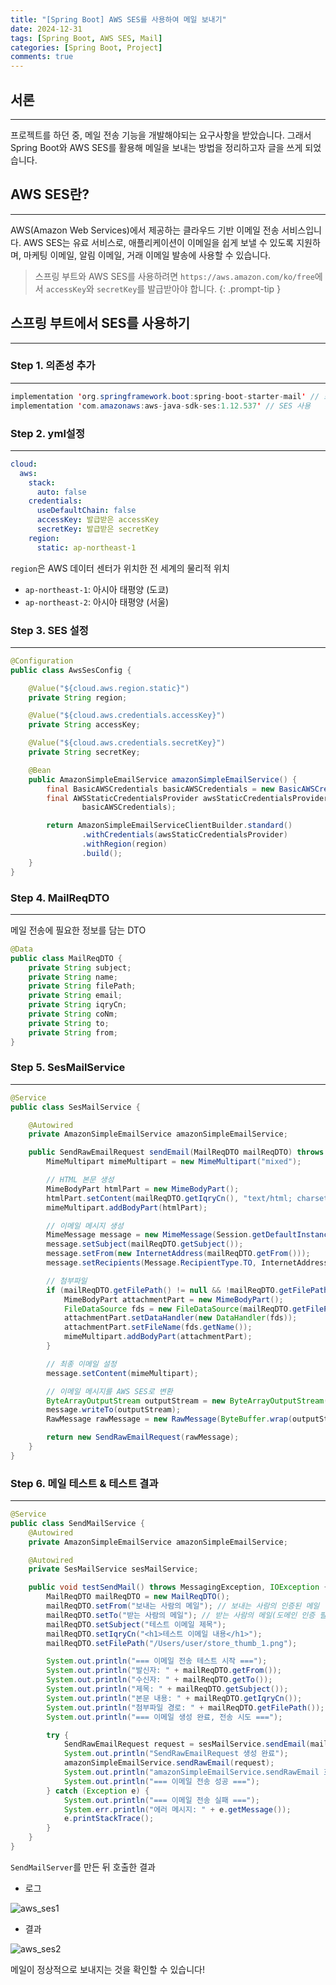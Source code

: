 ```yaml
---
title: "[Spring Boot] AWS SES를 사용하여 메일 보내기"
date: 2024-12-31
tags: [Spring Boot, AWS SES, Mail]
categories: [Spring Boot, Project]
comments: true
--- 
```


## 서론
---
프로젝트를 하던 중, 메일 전송 기능을 개발해야되는 요구사항을 받았습니다. 그래서 Spring Boot와 AWS SES를 활용해 메일을 보내는 방법을 정리하고자 글을 쓰게 되었습니다.

## AWS SES란?
---
AWS(Amazon Web Services)에서 제공하는 클라우드 기반 이메일 전송 서비스입니다. AWS SES는 유료 서비스로, 애플리케이션이 이메일을 쉽게 보낼 수 있도록 지원하며, 마케팅 이메일, 알림 이메일, 거래 이메일 발송에 사용할 수 있습니다.

> 스프링 부트와 AWS SES를 사용하려면 `https://aws.amazon.com/ko/free`에서 `accessKey`와 `secretKey`를 발급받아야 합니다.
{: .prompt-tip }

## 스프링 부트에서 SES를 사용하기
---
### Step 1. 의존성 추가
---

```java
implementation 'org.springframework.boot:spring-boot-starter-mail' // 스프링부트 메일기능
implementation 'com.amazonaws:aws-java-sdk-ses:1.12.537' // SES 사용
```

### Step 2. yml설정
---

```yaml
cloud:
  aws:
    stack:
      auto: false
    credentials:
      useDefaultChain: false
      accessKey: 발급받은 accessKey
      secretKey: 발급받은 secretKey
    region:
      static: ap-northeast-1
```

`region`은 AWS 데이터 센터가 위치한 전 세계의 물리적 위치
- `ap-northeast-1`: 아시아 태평양 (도쿄)
- `ap-northeast-2`: 아시아 태평양 (서울)

### Step 3. SES 설정
---

```java
@Configuration
public class AwsSesConfig {

    @Value("${cloud.aws.region.static}")
    private String region;

    @Value("${cloud.aws.credentials.accessKey}")
    private String accessKey;

    @Value("${cloud.aws.credentials.secretKey}")
    private String secretKey;

    @Bean
    public AmazonSimpleEmailService amazonSimpleEmailService() {
        final BasicAWSCredentials basicAWSCredentials = new BasicAWSCredentials(accessKey, secretKey);
        final AWSStaticCredentialsProvider awsStaticCredentialsProvider = new AWSStaticCredentialsProvider(
                basicAWSCredentials);

        return AmazonSimpleEmailServiceClientBuilder.standard()
                .withCredentials(awsStaticCredentialsProvider)
                .withRegion(region)
                .build();
    }
}
```

### Step 4. MailReqDTO
---
메일 전송에 필요한 정보를 담는 DTO

```java
@Data
public class MailReqDTO {
    private String subject;
    private String name;
    private String filePath;
    private String email;
    private String iqryCn;
    private String coNm;
    private String to;
    private String from;
}
```

### Step 5. SesMailService
---

```java
@Service
public class SesMailService {

    @Autowired
    private AmazonSimpleEmailService amazonSimpleEmailService;

    public SendRawEmailRequest sendEmail(MailReqDTO mailReqDTO) throws MessagingException, IOException {
        MimeMultipart mimeMultipart = new MimeMultipart("mixed");

        // HTML 본문 생성
        MimeBodyPart htmlPart = new MimeBodyPart();
        htmlPart.setContent(mailReqDTO.getIqryCn(), "text/html; charset=UTF-8");
        mimeMultipart.addBodyPart(htmlPart);

        // 이메일 메시지 생성
        MimeMessage message = new MimeMessage(Session.getDefaultInstance(new Properties()));
        message.setSubject(mailReqDTO.getSubject());
        message.setFrom(new InternetAddress(mailReqDTO.getFrom()));
        message.setRecipients(Message.RecipientType.TO, InternetAddress.parse(mailReqDTO.getTo()));

        // 첨부파일
        if (mailReqDTO.getFilePath() != null && !mailReqDTO.getFilePath().isEmpty()) {
            MimeBodyPart attachmentPart = new MimeBodyPart();
            FileDataSource fds = new FileDataSource(mailReqDTO.getFilePath());
            attachmentPart.setDataHandler(new DataHandler(fds));
            attachmentPart.setFileName(fds.getName());
            mimeMultipart.addBodyPart(attachmentPart);
        }

        // 최종 이메일 설정
        message.setContent(mimeMultipart);

        // 이메일 메시지를 AWS SES로 변환
        ByteArrayOutputStream outputStream = new ByteArrayOutputStream();
        message.writeTo(outputStream);
        RawMessage rawMessage = new RawMessage(ByteBuffer.wrap(outputStream.toByteArray()));

        return new SendRawEmailRequest(rawMessage);
    }
}
```

### Step 6. 메일 테스트 & 테스트 결과
---

```java
@Service
public class SendMailService {
    @Autowired
    private AmazonSimpleEmailService amazonSimpleEmailService;

    @Autowired
    private SesMailService sesMailService;

    public void testSendMail() throws MessagingException, IOException {
        MailReqDTO mailReqDTO = new MailReqDTO();
        mailReqDTO.setFrom("보내는 사람의 메일"); // 보내는 사람의 인증된 메일
        mailReqDTO.setTo("받는 사람의 메일"); // 받는 사람의 메일(도메인 인증 필수)
        mailReqDTO.setSubject("테스트 이메일 제목");
        mailReqDTO.setIqryCn("<h1>테스트 이메일 내용</h1>");
        mailReqDTO.setFilePath("/Users/user/store_thumb_1.png");

        System.out.println("=== 이메일 전송 테스트 시작 ===");
        System.out.println("발신자: " + mailReqDTO.getFrom());
        System.out.println("수신자: " + mailReqDTO.getTo());
        System.out.println("제목: " + mailReqDTO.getSubject());
        System.out.println("본문 내용: " + mailReqDTO.getIqryCn());
        System.out.println("첨부파일 경로: " + mailReqDTO.getFilePath());
        System.out.println("=== 이메일 생성 완료, 전송 시도 ===");

        try {
            SendRawEmailRequest request = sesMailService.sendEmail(mailReqDTO);
            System.out.println("SendRawEmailRequest 생성 완료");
            amazonSimpleEmailService.sendRawEmail(request);
            System.out.println("amazonSimpleEmailService.sendRawEmail 호출 완료");
            System.out.println("=== 이메일 전송 성공 ===");
        } catch (Exception e) {
            System.out.println("=== 이메일 전송 실패 ===");
            System.err.println("에러 메시지: " + e.getMessage());
            e.printStackTrace();
        }
    }
}
```

`SendMailServer`를 만든 뒤 호출한 결과

- 로그

![aws_ses1](../assets/img/aws_ses/aws_ses1.png)

- 결과

![aws_ses2](../assets/img/aws_ses/aws_ses2.png)

메일이 정상적으로 보내지는 것을 확인할 수 있습니다!
